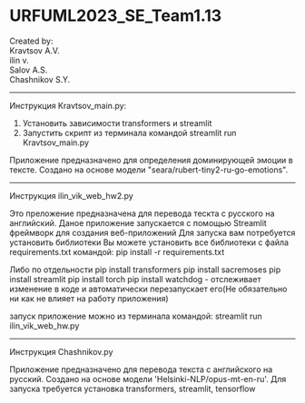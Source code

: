 # URFUML2023_SE_Team1.13

Created by:  
Kravtsov A.V.  
ilin v.  
Salov A.S.  
Chashnikov S.Y.

---

Инструкция Kravtsov_main.py:

1. Установить зависимости transformers и streamlit
2. Запустить скрипт из терминала командой streamlit run Kravtsov_main.py

Приложение предназначено для определения доминирующей эмоции в тексте. Создано на основе модели "seara/rubert-tiny2-ru-go-emotions".

---

Инструкция ilin_vik_web_hw2.py

Это преложение предназначена для перевода тескта с русского на английский.
Даное приложение запускается с помощью Streamlit фреймворк для создания веб-приложений
Для запуска вам потребуется установить библиотеки
Вы можете установить все библиотеки с файла requirements.txt
командой: pip install -r requirements.txt

Либо по отдельности
pip install transformers
pip install sacremoses
pip install streamlit
pip install torch
pip install watchdog - отслеживает изменение в коде и автоматически перезапускает его(Не обязательно ни как не влияет на работу приложения)

запуск приложение можно из терминала командой: streamlit run ilin_vik_web_hw.py

---

Инструкция Chashnikov.py

Приложение предназначено для перевода текста с английского на русский. Создано на основе модели 'Helsinki-NLP/opus-mt-en-ru'.
Для запуска требуется установка transformers, streamlit, tensorflow
